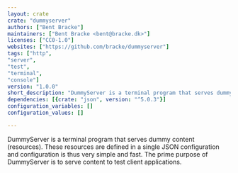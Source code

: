```yaml
---
layout: crate
crate: "dummyserver"
authors: ["Bent Bracke"]
maintainers: ["Bent Bracke <bent@bracke.dk>"]
licenses: ["CC0-1.0"]
websites: ["https://github.com/bracke/dummyserver"]
tags: ["http",
"server",
"test",
"terminal",
"console"]
version: "1.0.0"
short_description: "DummyServer is a terminal program that serves dummy content"
dependencies: [{crate: "json", version: "^5.0.3"}]
configuration_variables: []
configuration_values: []

---
```

DummyServer is a terminal program that serves dummy content (resources). These resources are defined in a single JSON configuration and configuration is thus very simple and fast. The prime purpose of DummyServer is to serve content to test client applications.

